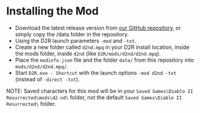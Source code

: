 # Installing the Mod

- Download the latest release version from [our GitHub repository](https://github.com/ogjex/d2neverdies), or simply copy the /data folder in the repository.
- Using the D2R launch parameters `-mod` and `-txt`.  
- Create a new folder called `d2nd.mpq` in your D2R install location, inside the mods folder, inside `d2nd` (like `D2R/mods/d2nd/d2nd.mpq`).
- Place the `modinfo.json` file and the folder `data/` from this repository into `mods/d2nd/d2nd.mpq/`.  
- Start `D2R.exe - Shortcut` with the launch options `-mod d2nd -txt` (instead of `-direct -txt`).  

NOTE: Saved characters for this mod will be in your `Saved Games\Diablo II Resurrected\mods\d2-nd\` folder, not the default `Saved Games\Diablo II Resurrected\` folder.
